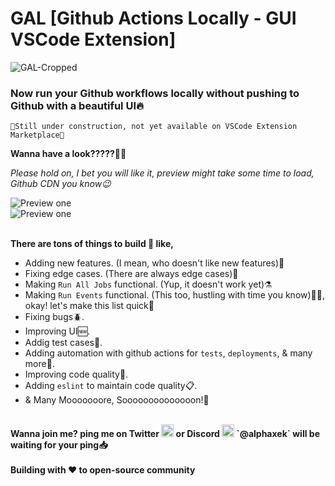 # GAL [Github Actions Locally - GUI VSCode Extension]

![GAL-Cropped](https://user-images.githubusercontent.com/116849110/215295110-cfcaaf1b-8c2a-4f68-acce-c15209f8f0e0.png)


<h3><b>Now run your Github workflows locally without pushing to Github with a beautiful UI🔥</b></h3>

```
🚧Still under construction, not yet available on VSCode Extension Marketplace🏪
```

<b>Wanna have a look?????🤩🤩</b>

<i>Please hold on, I bet you will like it, preview might take some time to load, Github CDN you know😉</i>

<picture>
  <img alt="Preview one" src="https://user-images.githubusercontent.com/116849110/215318581-e0f14f29-fa2a-4052-bfd1-6322949c7765.gif">
</picture>
<br>
<picture>
  <img alt="Preview one" src="https://user-images.githubusercontent.com/116849110/215318586-0b4ea69a-10b2-4e8c-ba3a-5cc02967ecff.gif">
</picture>

<br>
<br>

<b>There are tons of things to build 👷 like,</b>

- Adding new features. (I mean, who doesn't like new features)🤩
- Fixing edge cases. (There are always edge cases)🔧
- Making `Run All Jobs` functional. (Yup, it doesn't work yet)⚗️
- Making `Run Events` functional. (This too, hustling with time you know)🏃‍♂️, okay! let's make this list quick😬
- Fixing bugs🪲.
- Improving UI🆕.
- Addig test cases🧪.
- Adding automation with github actions for `tests`, `deployments`, & many more🤖.
- Improving code quality📝.
- Adding `eslint` to maintain code quality📋.
- & Many Mooooooore, Soooooooooooooon!👾

<br>
<b>Wanna join me? ping me on
Twitter
<picture>
  <img alt="Preview one" src="https://user-images.githubusercontent.com/116849110/215319360-927fc5f5-927b-4547-9b89-1945bf6567dd.png" width="20px">
</picture>
or Discord
<picture>
  <img alt="Preview one" src="https://user-images.githubusercontent.com/116849110/215319394-caffa416-198a-4642-a21d-892dbdf1fc08.png" width="20px">
</picture>
`@alphaxek` will be waiting for your ping📥
</b>

<br>
<br>
<b>Building with ❤️ to open-source community</b>
